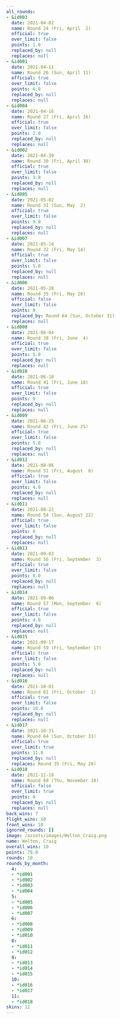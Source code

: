 ```yaml
---
all_rounds:
- &id003
  date: 2021-04-02
  name: Round 24 (Fri, April  2)
  official: true
  over_limit: false
  points: 1.0
  replaced_by: null
  replaces: null
- &id001
  date: 2021-04-11
  name: Round 26 (Sun, April 11)
  official: true
  over_limit: false
  points: 6.0
  replaced_by: null
  replaces: null
- &id004
  date: 2021-04-16
  name: Round 27 (Fri, April 16)
  official: true
  over_limit: false
  points: 2.0
  replaced_by: null
  replaces: null
- &id002
  date: 2021-04-30
  name: Round 30 (Fri, April 30)
  official: true
  over_limit: false
  points: 3.0
  replaced_by: null
  replaces: null
- &id005
  date: 2021-05-02
  name: Round 31 (Sun, May  2)
  official: true
  over_limit: false
  points: 9.0
  replaced_by: null
  replaces: null
- &id007
  date: 2021-05-14
  name: Round 32 (Fri, May 14)
  official: true
  over_limit: false
  points: 5.0
  replaced_by: null
  replaces: null
- &id006
  date: 2021-05-28
  name: Round 35 (Fri, May 28)
  official: false
  over_limit: false
  points: 0
  replaced_by: Round 64 (Sun, October 31)
  replaces: null
- &id008
  date: 2021-06-04
  name: Round 38 (Fri, June  4)
  official: true
  over_limit: false
  points: 5.0
  replaced_by: null
  replaces: null
- &id010
  date: 2021-06-18
  name: Round 41 (Fri, June 18)
  official: true
  over_limit: false
  points: 0
  replaced_by: null
  replaces: null
- &id009
  date: 2021-06-25
  name: Round 42 (Fri, June 25)
  official: true
  over_limit: false
  points: 5.0
  replaced_by: null
  replaces: null
- &id012
  date: 2021-08-06
  name: Round 51 (Fri, August  6)
  official: true
  over_limit: false
  points: 4.0
  replaced_by: null
  replaces: null
- &id011
  date: 2021-08-22
  name: Round 54 (Sun, August 22)
  official: true
  over_limit: false
  points: 0
  replaced_by: null
  replaces: null
- &id013
  date: 2021-09-03
  name: Round 56 (Fri, September  3)
  official: true
  over_limit: false
  points: 8.0
  replaced_by: null
  replaces: null
- &id014
  date: 2021-09-06
  name: Round 57 (Mon, September  6)
  official: true
  over_limit: false
  points: 4.0
  replaced_by: null
  replaces: null
- &id015
  date: 2021-09-17
  name: Round 59 (Fri, September 17)
  official: true
  over_limit: false
  points: 5.0
  replaced_by: null
  replaces: null
- &id016
  date: 2021-10-01
  name: Round 61 (Fri, October  1)
  official: true
  over_limit: false
  points: 10.0
  replaced_by: null
  replaces: null
- &id017
  date: 2021-10-31
  name: Round 64 (Sun, October 31)
  official: true
  over_limit: true
  points: 11.0
  replaced_by: null
  replaces: Round 35 (Fri, May 28)
- &id018
  date: 2021-11-18
  name: Round 68 (Thu, November 18)
  official: false
  over_limit: true
  points: 0
  replaced_by: null
  replaces: null
back_wins: 7
flight_wins: 10
front_wins: 10
ignored_rounds: []
image: /assets/images/Welton_Craig.png
name: Welton, Craig
overall_wins: 10
points: 78.0
rounds: 18
rounds_by_month:
  4:
  - *id001
  - *id002
  - *id003
  - *id004
  5:
  - *id005
  - *id006
  - *id007
  6:
  - *id008
  - *id009
  - *id010
  8:
  - *id011
  - *id012
  9:
  - *id013
  - *id014
  - *id015
  10:
  - *id016
  - *id017
  11:
  - *id018
skins: 11
---
```

